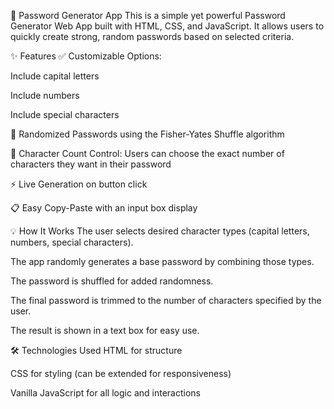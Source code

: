 🔐 Password Generator App
This is a simple yet powerful Password Generator Web App built with HTML, CSS, and JavaScript. It allows users to quickly create strong, random passwords based on selected criteria.

✨ Features
✅ Customizable Options:

Include capital letters

Include numbers

Include special characters

🔄 Randomized Passwords using the Fisher-Yates Shuffle algorithm

🎯 Character Count Control: Users can choose the exact number of characters they want in their password

⚡ Live Generation on button click

📋 Easy Copy-Paste with an input box display

💡 How It Works
The user selects desired character types (capital letters, numbers, special characters).

The app randomly generates a base password by combining those types.

The password is shuffled for added randomness.

The final password is trimmed to the number of characters specified by the user.

The result is shown in a text box for easy use.

🛠 Technologies Used
HTML for structure

CSS for styling (can be extended for responsiveness)

Vanilla JavaScript for all logic and interactions
